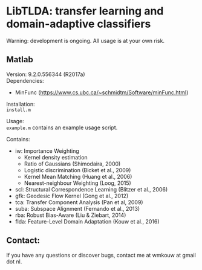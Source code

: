 # LibTLDA: transfer learning and domain-adaptive classifiers
Warning: development is ongoing. All usage is at your own risk.

## Matlab 
Version: 9.2.0.556344 (R2017a) <br>
Dependencies: <br>
- MinFunc (https://www.cs.ubc.ca/~schmidtm/Software/minFunc.html)

Installation: <br>
`install.m`

Usage: <br>
`example.m` contains an example usage script.

Contains:<br>
- iw: Importance Weighting <br>
	- Kernel density estimation <br>
	- Ratio of Gaussians (Shimodaira, 2000) <br>
	- Logistic discrimination (Bicket et al., 2009) <br>
	- Kernel Mean Matching (Huang et al., 2006) <br>
	- Nearest-neighbour Weighting (Loog, 2015) <br>
- scl: Structural Correspondence Learning (Blitzer et al., 2006) <br>
- gfk: Geodesic Flow Kernel (Gong et al., 2012) <br>
- tca: Transfer Component Analysis (Pan et al, 2009) <br>
- suba: Subspace Alignment (Fernando et al., 2013) <br>
- rba: Robust Bias-Aware (Liu & Ziebart, 2014) <br>
- flda: Feature-Level Domain Adaptation (Kouw et al., 2016) <br>

## Contact:
If you have any questions or discover bugs, contact me at wmkouw at gmail dot nl.
